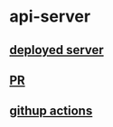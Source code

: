 # api-server

## [deployed server](https://sequalize-api-server.onrender.com/)
## [PR](https://github.com/mohannaddQA/api-server/pull/2)
## [githup actions](https://github.com/mohannaddQA/api-server/actions)
